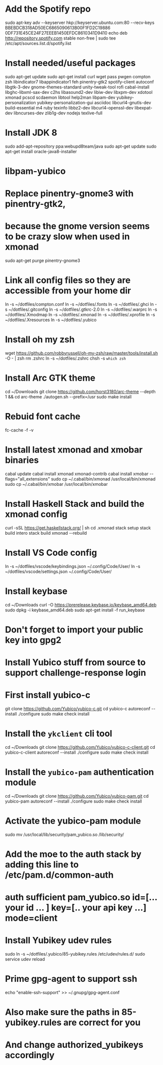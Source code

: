 # Add the Spotify repo
sudo apt-key adv --keyserver hkp://keyserver.ubuntu.com:80 --recv-keys BBEBDCB318AD50EC6865090613B00F1FD2C19886 0DF731E45CE24F27EEEB1450EFDC8610341D9410
echo deb http://repository.spotify.com stable non-free | sudo tee /etc/apt/sources.list.d/spotify.list

# Install needed/useful packages
sudo apt-get update
sudo apt-get install curl wget pass pwgen compton zsh libindicator7 libappindicator1 feh pinentry-gtk2 spotify-client autoconf libgtk-3-dev gnome-themes-standard unity-tweak-tool rofi cabal-install libghc-libxml-sax-dev c2hs libasound2-dev libiw-dev libxpm-dev xdotool xmonad pcscd scdaemon libtool help2man libpam-dev yubikey-personalization yubikey-personalization-gui asciidoc libcurl4-gnutls-dev build-essential m4 ruby texinfo libbz2-dev libcurl4-openssl-dev libexpat-dev libncurses-dev zlib1g-dev nodejs texlive-full

# Install JDK 8
sudo add-apt-repository ppa:webupd8team/java
sudo apt-get update
sudo apt-get install oracle-java8-installer

# libpam-yubico

# Replace pinentry-gnome3 with pinentry-gtk2,
# because the gnome version seems to be crazy slow when used in xmonad
sudo apt-get purge pinentry-gnome3

# Link all config files so they are accessible from your home dir
ln -s ~/dotfiles/compton.conf
ln -s ~/dotfiles/.fonts
ln -s ~/dotfiles/.ghci
ln -s ~/dotfiles/.gitconfig
ln -s ~/dotfiles/.gtkrc-2.0
ln -s ~/dotfiles/.warprc
ln -s ~/dotfiles/.Xmodmap
ln -s ~/dotfiles/.xmonad
ln -s ~/dotfiles/.xprofile
ln -s ~/dotfiles/.Xresources
ln -s ~/dotfiles/.yubico

# Install oh my zsh
wget https://github.com/robbyrussell/oh-my-zsh/raw/master/tools/install.sh -O - | zsh
rm .zshrc
ln -s ~/dotfiles/.zshrc
chsh -s `which zsh`

# Install Arc GTK theme
cd ~/Downloads
git clone https://github.com/horst3180/arc-theme --depth 1 && cd arc-theme
./autogen.sh --prefix=/usr
sudo make install

# Rebuid font cache
fc-cache -f -v

# Install latest xmonad and xmobar binaries
cabal update
cabal install xmonad xmonad-contrib
cabal install xmobar --flags="all_extensions"
sudo cp ~/.cabal/bin/xmonad /usr/local/bin/xmonad
sudo cp ~/.cabal/bin/xmobar /usr/local/bin/xmobar

# Install Haskell Stack and build the xmonad config
curl -sSL https://get.haskellstack.org/ | sh
cd .xmonad
stack setup
stack build intero
stack build
xmonad --rebuild

# Install VS Code config
ln -s ~/dotfiles/vscode/keybindings.json ~/.config/Code/User/
ln -s ~/dotfiles/vscode/settings.json ~/.config/Code/User/

# Install keybase 
cd ~/Downloads
curl -O https://prerelease.keybase.io/keybase_amd64.deb
sudo dpkg -i keybase_amd64.deb
sudo apt-get install -f
run_keybase 
# Don't forget to import your public key into gpg2

# Install Yubico stuff from source to support challenge-response login
# First install yubico-c
git clone https://github.com/Yubico/yubico-c.git
cd yubico-c
autoreconf --install
./configure
sudo make check install

# Install the `ykclient` cli tool
cd ~/Downloads
git clone https://github.com/Yubico/yubico-c-client.git
cd yubico-c-client
autoreconf --install
./configure
sudo make check install

# Install the `yubico-pam` authentication module
cd ~/Downloads
git clone https://github.com/Yubico/yubico-pam.git
cd yubico-pam
autoreconf --install
./configure
sudo make check install

# Activate the yubico-pam module
sudo mv /usr/local/lib/security/pam_yubico.so /lib/security/
# Add the moe to the auth stack by adding this line to /etc/pam.d/common-auth
# auth sufficient pam_yubico.so id=[... your id ... ] key=[..  your api key ...] mode=client

# Install Yubikey udev rules
sudo ln -s ~/dotfiles/.yubico/85-yubikey.rules /etc/udev/rules.d/
sudo service udev reload

# Prime gpg-agent to support ssh
echo "enable-ssh-support" >> ~/.gnupg/gpg-agent.conf

# Also make sure the paths in 85-yubikey.rules are correct for you
# And change authorized_yubikeys accordingly

